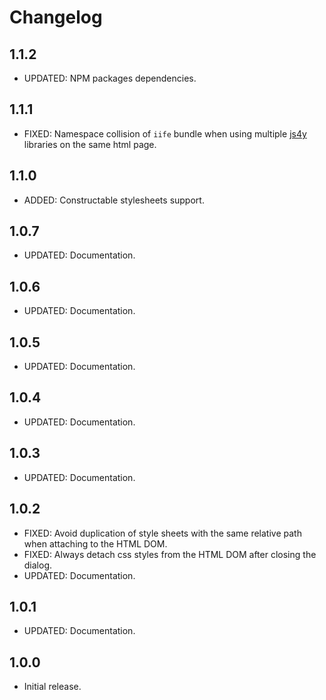 # Changelog

## 1.1.2

- UPDATED: NPM packages dependencies.

## 1.1.1

- FIXED: Namespace collision of  `iife` bundle when using multiple [js4y](https://github.com/bukacekd) libraries on the same html page.

## 1.1.0

- ADDED: Constructable stylesheets support.

## 1.0.7

- UPDATED: Documentation.

## 1.0.6

- UPDATED: Documentation.

## 1.0.5

- UPDATED: Documentation.

## 1.0.4

- UPDATED: Documentation.

## 1.0.3

- UPDATED: Documentation.

## 1.0.2

- FIXED: Avoid duplication of style sheets with the same relative path when attaching to the HTML DOM.
- FIXED: Always detach css styles from the HTML DOM after closing the dialog.
- UPDATED: Documentation.

## 1.0.1

- UPDATED: Documentation.

## 1.0.0

- Initial release.